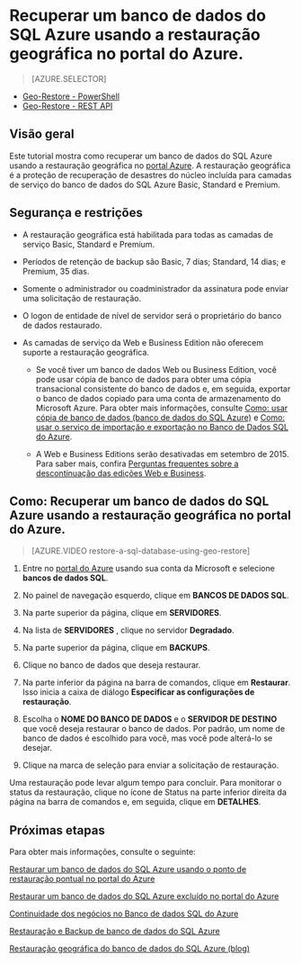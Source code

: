 <properties 
   pageTitle="Recuperar um banco de dados do SQL Azure usando a restauração geográfica no portal do Azure." 
   description="Restauração geográfica, Banco de dados SQL do Microsoft Azure, banco de dados de restauração, banco de dados de recuperação, Portal de Gerenciamento do Azure, portal do Azure" 
   services="sql-database" 
   documentationCenter="" 
   authors="elfisher" 
   manager="jeffreyg" 
   editor="v-romcal"/>

<tags
   ms.service="sql-database"
   ms.devlang="NA"
   ms.topic="article"
   ms.tgt_pltfrm="NA"
   ms.workload="storage-backup-recovery" 
   ms.date="07/24/2015"
   ms.author="elfish; v-romcal"/>

# Recuperar um banco de dados do SQL Azure usando a restauração geográfica no portal do Azure.

> [AZURE.SELECTOR]
- [Geo-Restore - PowerShell](sql-database-geo-restore-tutorial-powershell.md)
- [Geo-Restore - REST API](sql-database-geo-restore-tutorial-rest.md)   

## Visão geral

Este tutorial mostra como recuperar um banco de dados do SQL Azure usando a restauração geográfica no [portal Azure](http://manage.windowsazure.com). A restauração geográfica é a proteção de recuperação de desastres do núcleo incluída para camadas de serviço do banco de dados do SQL Azure Basic, Standard e Premium.

## Segurança e restrições

* A restauração geográfica está habilitada para todas as camadas de serviço Basic, Standard e Premium.

* Períodos de retenção de backup são Basic, 7 dias; Standard, 14 dias; e Premium, 35 dias.

* Somente o administrador ou coadministrador da assinatura pode enviar uma solicitação de restauração.

* O logon de entidade de nível de servidor será o proprietário do banco de dados restaurado.

* As camadas de serviço da Web e Business Edition não oferecem suporte a restauração geográfica.
 
	* Se você tiver um banco de dados Web ou Business Edition, você pode usar cópia de banco de dados para obter uma cópia transacional consistente do banco de dados e, em seguida, exportar o banco de dados copiado para uma conta de armazenamento do Microsoft Azure. Para obter mais informações, consulte [Como: usar cópia de banco de dados (banco de dados do SQL Azure)](http://msdn.microsoft.com/library/azure/ff951631.aspx) e [Como: usar o serviço de importação e exportação no Banco de Dados SQL do Azure](http://msdn.microsoft.com/library/azure/hh335292.aspx).

	* A Web e Business Editions serão desativadas em setembro de 2015. Para saber mais, confira [Perguntas frequentes sobre a descontinuação das edições Web e Business](http://msdn.microsoft.com/library/azure/dn741330.aspx).

## Como: Recuperar um banco de dados do SQL Azure usando a restauração geográfica no portal do Azure.

> [AZURE.VIDEO restore-a-sql-database-using-geo-restore]

1. Entre no [portal do Azure](http://manage.windowsazure.com) usando sua conta da Microsoft e selecione **bancos de dados SQL**.

2. No painel de navegação esquerdo, clique em **BANCOS DE DADOS SQL**.

3. Na parte superior da página, clique em **SERVIDORES**.

4. Na lista de **SERVIDORES** , clique no servidor **Degradado**.

4. Na parte superior da página, clique em **BACKUPS**.

5. Clique no banco de dados que deseja restaurar.

6. Na parte inferior da página na barra de comandos, clique em **Restaurar**. Isso inicia a caixa de diálogo **Especificar as configurações de restauração**.

7. Escolha o **NOME DO BANCO DE DADOS** e o **SERVIDOR DE DESTINO** que você deseja restaurar o banco de dados. Por padrão, um nome de banco de dados é escolhido para você, mas você pode alterá-lo se desejar.

9. Clique na marca de seleção para enviar a solicitação de restauração.

Uma restauração pode levar algum tempo para concluir. Para monitorar o status da restauração, clique no ícone de Status na parte inferior direita da página na barra de comandos e, em seguida, clique em **DETALHES**.

## Próximas etapas

Para obter mais informações, consulte o seguinte:

[Restaurar um banco de dados do SQL Azure usando o ponto de restauração pontual no portal do Azure](sql-database-point-in-time-restore-tutorial-management-portal.md)

[Restaurar um banco de dados do SQL Azure excluído no portal do Azure](sql-database-restore-deleted-database-tutorial-management-portal.md)

[Continuidade dos negócios no Banco de dados SQL do Azure](http://msdn.microsoft.com/library/azure/hh852669.aspx)

[Restauração e Backup de banco de dados do SQL Azure](http://msdn.microsoft.com/library/azure/jj650016.aspx)

[Restauração geográfica do banco de dados do SQL Azure (blog)](http://azure.microsoft.com/blog/2014/09/13/azure-sql-database-geo-restore/)

<!---HONumber=August15_HO6-->